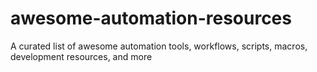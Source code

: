 # awesome-automation-resources
A curated list of awesome automation tools, workflows, scripts, macros, development resources, and more
